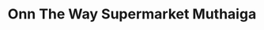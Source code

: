 ---
title: "Onn The Way Supermarket Muthaiga"
url: /nairobi/onn-the-way-supermarket-muthaiga/
shop: Supermarkt
---